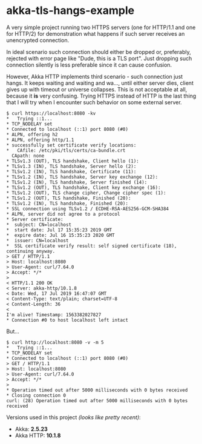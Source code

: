 akka-tls-hangs-example
======================

A very simple project running two HTTPS servers (one for HTTP/1.1 and one for HTTP/2) for demonstration what happens if such server receives an unencrypted connection.

In ideal scenario such connection should either be dropped or, preferably, rejected with error page like "Dude, this is a TLS port". Just dropping such connection silently is less preferable since it can cause confusion.

However, Akka HTTP implements third scenario - such connection just hangs. It keeps waiting and waiting and wa..., until either server dies, client gives up with timeout or universe collapses.  This is not acceptable at all, because it **is** very confusing. Trying HTTPS instead of HTTP is the last thing that I will try when I encounter such behavior on some external server.

```
$ curl https://localhost:8080 -kv
*   Trying ::1...
* TCP_NODELAY set
* Connected to localhost (::1) port 8080 (#0)
* ALPN, offering h2
* ALPN, offering http/1.1
* successfully set certificate verify locations:
*   CAfile: /etc/pki/tls/certs/ca-bundle.crt
  CApath: none
* TLSv1.3 (OUT), TLS handshake, Client hello (1):
* TLSv1.3 (IN), TLS handshake, Server hello (2):
* TLSv1.2 (IN), TLS handshake, Certificate (11):
* TLSv1.2 (IN), TLS handshake, Server key exchange (12):
* TLSv1.2 (IN), TLS handshake, Server finished (14):
* TLSv1.2 (OUT), TLS handshake, Client key exchange (16):
* TLSv1.2 (OUT), TLS change cipher, Change cipher spec (1):
* TLSv1.2 (OUT), TLS handshake, Finished (20):
* TLSv1.2 (IN), TLS handshake, Finished (20):
* SSL connection using TLSv1.2 / ECDHE-RSA-AES256-GCM-SHA384
* ALPN, server did not agree to a protocol
* Server certificate:
*  subject: CN=localhost
*  start date: Jul 17 15:35:23 2019 GMT
*  expire date: Jul 16 15:35:23 2020 GMT
*  issuer: CN=localhost
*  SSL certificate verify result: self signed certificate (18), continuing anyway.
> GET / HTTP/1.1
> Host: localhost:8080
> User-Agent: curl/7.64.0
> Accept: */*
> 
< HTTP/1.1 200 OK
< Server: akka-http/10.1.8
< Date: Wed, 17 Jul 2019 16:47:07 GMT
< Content-Type: text/plain; charset=UTF-8
< Content-Length: 36
< 
I'm alive! Timestamp: 1563382027827
* Connection #0 to host localhost left intact
```
But...
```
$ curl http://localhost:8080 -v -m 5
*   Trying ::1...
* TCP_NODELAY set
* Connected to localhost (::1) port 8080 (#0)
> GET / HTTP/1.1
> Host: localhost:8080
> User-Agent: curl/7.64.0
> Accept: */*
> 
* Operation timed out after 5000 milliseconds with 0 bytes received
* Closing connection 0
curl: (28) Operation timed out after 5000 milliseconds with 0 bytes received
```

Versions used in this project *(looks like pretty recent)*:

* Akka: **2.5.23**
* Akka HTTP: **10.1.8**